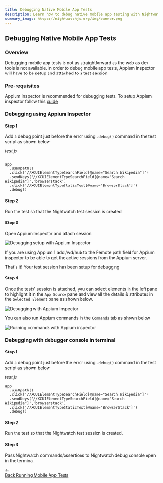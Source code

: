 ```yaml
---
title: Debugging Native Mobile App Tests
description: Learn how to debug native mobile app testing with Nightwatch.
summary_image: https://nightwatchjs.org/img/banner.png
---
```


<div class="page-header"><h2>Debugging Native Mobile App Tests</h2></div>

### Overview

Debugging mobile app tests is not as straightforward as the web as dev tools is not available. In order to debug mobile app tests, Appium inspector will have to be setup and attached to a test session

### Pre-requisites

Appium inspector is recommended for debugging tests. To setup Appium inspector follow this [guide][1]

### Debugging using Appium Inspector

#### Step 1

Add a debug point just before the error using `.debug()` command in the test script as shown below

<div class="sample-test">
<i>test.js</i><pre class="line-numbers"><code class="language-javascript">
app
  .useXpath()
  .click('//XCUIElementTypeSearchField[@name="Search Wikipedia"]')
  .sendKeys('//XCUIElementTypeSearchField[@name="Search Wikipedia"]','browserstack')
  .click('//XCUIElementTypeStaticText[@name="BrowserStack"]')
  .debug()
</code></pre></div>

#### Step 2

Run the test so that the Nightwatch test session is created

#### Step 3

Open Appium Inspector and attach session

![Debugging setup with Appium Inspector][image-1]

<p class="alert alert-info">If you are using Appium 1 add /wd/hub to the Remote path field for Appium inspector to be able to get the active sessions from the Appium server.</p>

That's it! Your test session has been setup for debugging

#### Step 4

Once the tests' session is attached, you can select elements in the left pane to highlight it in the `App Source` pane and view all the details & attributes in the `Selected Element` pane as shown below.

![Debugging with Appium Inspector][image-2]

You can also run Appium commands in the `Commands` tab as shown below

![Running commands with Appium inspector][image-3]



### Debugging with debugger console in terminal

#### Step 1

Add a debug point just before the error using `.debug()` command in the test script as shown below

<div class="sample-test">
<i>test.js</i><pre class="line-numbers"><code class="language-javascript">app
  .useXpath()
  .click('//XCUIElementTypeSearchField[@name="Search Wikipedia"]')
  .sendKeys('//XCUIElementTypeSearchField[@name="Search Wikipedia"]','browserstack')
  .click('//XCUIElementTypeStaticText[@name="BrowserStack"]')
  .debug()
</code></pre></div>

#### Step 2

Run the test so that the Nightwatch test session is created.

#### Step 3

Pass Nightwatch commands/assertions to Nightwatch debug console open in the terminal. 

[1]:	/guide/mobile-app-testing/installation.html#install-appium-inspector

[image-1]:	https://user-images.githubusercontent.com/1677755/220331486-a8f92d50-1922-471c-9695-360394b180f5.png
[image-2]:  https://user-images.githubusercontent.com/1677755/220332377-66b95105-25fe-4b56-a06b-5e5019fe592e.png
[image-3]:  https://user-images.githubusercontent.com/1677755/220332726-824dd227-fd11-43f3-9247-ecc20779f94e.png

<div class="doc-pagination pt-40">
  <div class="previous">
    <a href="https://nightwatchjs.org/guide/mobile-app-testing/running-tests.html">
      <span>←</span>
        <div class="d-flex flex-column">
          <span class="smallT">Back</span>
          <span class="bigT">Running Mobile App Tests</span>
        </div>
    </a>
  </div>
</div>